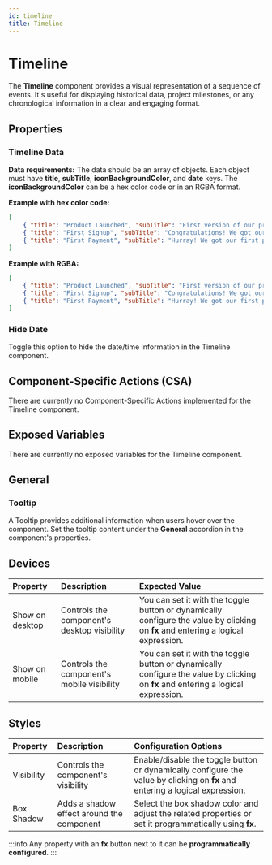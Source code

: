 ```yaml
---
id: timeline
title: Timeline
---
```


# Timeline

The **Timeline** component provides a visual representation of a sequence of events. It's useful for displaying historical data, project milestones, or any chronological information in a clear and engaging format.

<div style={{paddingTop:'24px'}}>

## Properties

### Timeline Data

**Data requirements:** The data should be an array of objects. Each object must have **title**, **subTitle**, **iconBackgroundColor**, and **date** keys. The **iconBackgroundColor** can be a hex color code or in an RGBA format.

**Example with hex color code:**
```json
[ 
    { "title": "Product Launched", "subTitle": "First version of our product released to public", "date": "20/10/2021", "iconBackgroundColor": "#4d72fa"},
    { "title": "First Signup", "subTitle": "Congratulations! We got our first signup", "date": "22/10/2021", "iconBackgroundColor": "#4d72fa"}, 
    { "title": "First Payment", "subTitle": "Hurray! We got our first payment", "date": "01/11/2021", "iconBackgroundColor": "#4d72fa"} 
]
```

**Example with RGBA:**
```json
[ 
    { "title": "Product Launched", "subTitle": "First version of our product released to public", "date": "20/10/2021", "iconBackgroundColor": "rgba(240,17,17,0.5)"},
    { "title": "First Signup", "subTitle": "Congratulations! We got our first signup", "date": "22/10/2021", "iconBackgroundColor": "rgba(60, 179, 113,0.5)"}, 
    { "title": "First Payment", "subTitle": "Hurray! We got our first payment", "date": "01/11/2021", "iconBackgroundColor": "rgba(60, 179, 113,0.5)"} 
]
```

### Hide Date

Toggle this option to hide the date/time information in the Timeline component.

</div>

<div style={{paddingTop:'24px'}}>

## Component-Specific Actions (CSA)

There are currently no Component-Specific Actions implemented for the Timeline component.

</div>

<div style={{paddingTop:'24px'}}>

## Exposed Variables

There are currently no exposed variables for the Timeline component.

</div>

<div style={{paddingTop:'24px'}}>

## General
### Tooltip

A Tooltip provides additional information when users hover over the component. Set the tooltip content under the **General** accordion in the component's properties.

</div>

<div style={{paddingTop:'24px'}}>

## Devices

| Property        | Description                               | Expected Value |
| :-------------- | :---------------------------------------- | :------------- |
| Show on desktop | Controls the component's desktop visibility | You can set it with the toggle button or dynamically configure the value by clicking on **fx** and entering a logical expression. |
| Show on mobile  | Controls the component's mobile visibility  | You can set it with the toggle button or dynamically configure the value by clicking on **fx** and entering a logical expression. |

</div>

<div style={{paddingTop:'24px'}}>

## Styles

| Property | Description | Configuration Options |
| :------- | :---------- | :-------------------- |
| Visibility | Controls the component's visibility | Enable/disable the toggle button or dynamically configure the value by clicking on **fx** and entering a logical expression. |
| Box Shadow | Adds a shadow effect around the component | Select the box shadow color and adjust the related properties or set it programmatically using **fx**. |

:::info
Any property with an **fx** button next to it can be **programmatically configured**.
:::

</div>
